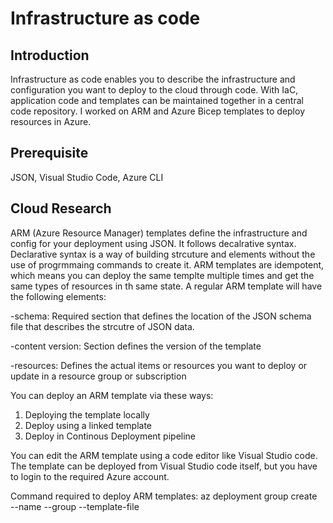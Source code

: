 # Infrastructure as code

## Introduction

Infrastructure as code enables you to describe the infrastructure and configuration you want to deploy to the cloud through code. With IaC, application code and templates can be maintained together in a central code repository. I worked on ARM and Azure Bicep templates to deploy resources in Azure.

## Prerequisite

JSON, Visual Studio Code, Azure CLI

## Cloud Research

ARM (Azure Resource Manager) templates define the infrastructure and config for your deployment using JSON. 
It follows decalrative syntax. Declarative syntax is a way of building strcuture and elements without the use of progrmmaing commands to create it.
ARM templates are idempotent, which means you can deploy the same templte multiple times and get the same types of resources in th same state.
A regular ARM template will have the following elements:

-schema: 
Required section that defines the location of the JSON schema file that describes the strcutre of JSON data.

-content version:
Section defines the version of the template

-resources:
Defines the actual items or resources you want to deploy or update in a resource group or subscription

You can deploy an ARM template via these ways:
1. Deploying the template locally
2. Deploy using a linked template
3. Deploy in Continous Deployment pipeline

You can edit the ARM template using a code editor like Visual Studio code. The template can be deployed from Visual Studio code itself, but you have to login to the required Azure account.

Command required to deploy ARM templates:
az deployment group create \
--name <Name of the template>
--group <Resource group you want to deploy to>
--template-file <template file used>




## Try yourself

✍️ Add a mini tutorial to encourage the reader to get started learning something new about the cloud.

### Step 1 — Summary of Step

![Screenshot](https://via.placeholder.com/500x300)

### Step 1 — Summary of Step

![Screenshot](https://via.placeholder.com/500x300)

### Step 3 — Summary of Step

![Screenshot](https://via.placeholder.com/500x300)

## ☁️ Cloud Outcome

✍️ (Result) Describe your personal outcome, and lessons learned.

## Next Steps

✍️ Describe what you think you think you want to do next.

## Social Proof

✍️ Show that you shared your process on Twitter or LinkedIn

[link](link)

